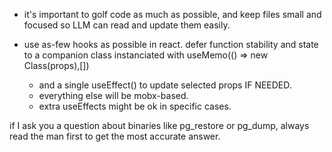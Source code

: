 -  it's important to golf code as much as possible, and keep files small and focused so LLM can read and update them easily.

-  use as-few hooks as possible in react. defer function stability and state to a companion class instanciated with useMemo(() => new Class(props),[])
   -  and a single useEffect() to update selected props IF NEEDED.
   -  everything else will be mobx-based.
   -  extra useEffects might be ok in specific cases.

if I ask you a question about binaries like pg_restore or pg_dump, always read the man first to get the most accurate answer.
